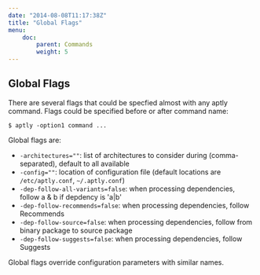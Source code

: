 ```yaml
---
date: "2014-08-08T11:17:38Z"
title: "Global Flags"
menu:
    doc:
        parent: Commands
        weight: 5
---
```


Global Flags
------------

There are several flags that could be specfied almost with any aptly command.
Flags could be specified before or after command name:

    $ aptly -option1 command ...

Global flags are:

-   `-architectures=""`: list of architectures to consider during
    (comma-separated), default to all available
-   `-config=""`: location of configuration file (default locations are
    `/etc/aptly.conf`, `~/.aptly.conf`)
-   `-dep-follow-all-variants=false`: when processing dependencies,
    follow a & b if depdency is 'a|b'
-   `-dep-follow-recommends=false`: when processing dependencies, follow
    Recommends
-   `-dep-follow-source=false`: when processing dependencies, follow
    from binary package to source package
-   `-dep-follow-suggests=false`: when processing dependencies, follow
    Suggests

Global flags override configuration parameters with similar names.

 